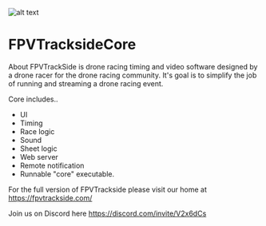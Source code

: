 
![alt text](https://fpvtrackside.com/media/banner.png)

# FPVTracksideCore

About
FPVTrackSide is drone racing timing and video software designed by a drone racer for the drone racing community. It's goal is to simplify the job of running and streaming a drone racing event.

Core includes..
- UI
- Timing
- Race logic
- Sound
- Sheet logic
- Web server 
- Remote notification
- Runnable "core" executable.

For the full version of FPVTrackside please visit our home at https://fpvtrackside.com/

Join us on Discord here https://discord.com/invite/V2x6dCs
